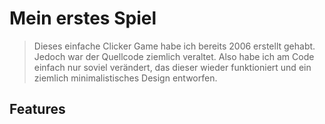 # Mein erstes Spiel

> Dieses einfache Clicker Game habe ich bereits 2006 erstellt gehabt. Jedoch war der Quellcode ziemlich veraltet. Also habe ich am Code einfach nur soviel verändert, das dieser wieder funktioniert und ein ziemlich minimalistisches Design entworfen. 

## Features
